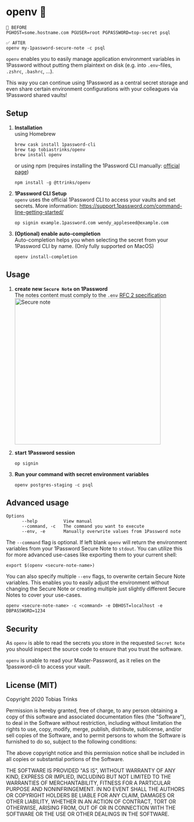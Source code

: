 # openv 🔐

```
🚨 BEFORE
PGHOST=some.hostname.com PGUSER=root PGPASSWORD=top-secret psql

✅ AFTER
openv my-1password-secure-note -c psql
```

`openv` enables you to easily manage application environment variables in 1Password without
putting them plaintext on disk (e.g. into `.env`-files, `.zshrc`, `.bashrc`, ...).

This way you can continue using 1Password as a central secret storage and even
share certain environment configurations with your colleagues via 1Password shared vaults!

## Setup

1. __Installation__ \
     using Homebrew
    ```
    brew cask install 1password-cli
    brew tap tobiastrinks/openv
    brew install openv
    ```
    or using npm (requires installing the 1Password CLI manually: [official page](https://1password.com/de/downloads/command-line/))
    ```
    npm install -g @ttrinks/openv
    ```

2. __1Password CLI Setup__ \
    `openv` uses the official 1Password CLI to access your vaults and set secrets. More
    information: https://support.1password.com/command-line-getting-started/
    ```
    op signin example.1password.com wendy_appleseed@example.com
    ```

3. __(Optional) enable auto-completion__ \
    Auto-completion helps you when selecting the secret from your 1Password CLI by name. (Only fully supported on MacOS)
    ```
   openv install-completion
   ```

## Usage

1. __create new `Secure Note` on 1Password__ \
    The notes content must comply to the `.env` [RFC 2 specification](https://smartmob-rfc.readthedocs.io/en/latest/2-dotenv.html)
    <img src="./docs/sample-secure-note.png" alt="Secure note" width="400"/>

2. __start 1Password session__
    ```
    op signin
    ```

3. __Run your command with secret environment variables__
    ```
   openv postgres-staging -c psql
   ```

## Advanced usage
```
Options
      --help          View manual
      --command, -c   The command you want to execute
      --env, -e       Manually overwrite values from 1Password note
```

The `--command` flag is optional. If left blank `openv` will return the environment variables from your 1Password
Secure Note to `stdout`. You can utilize this for more advanced use-cases like exporting them to your current shell:
```
export $(openv <secure-note-name>)
```

You can also specify multiple `--env` flags, to overwrite certain Secure Note variables. This enables you to easily
adjust the environment without changing the Secure Note or creating multiple just slightly different Secure Notes
to cover your use-cases.
```
openv <secure-note-name> -c <command> -e DBHOST=localhost -e DBPASSWORD=1234
```

## Security

As `openv` is able to read the secrets you store in the requested
`Secret Note` you should inspect the source code to ensure that you
trust the software.

`openv` is unable to read your Master-Password, as it relies on the 1password-cli to access your vault.

## License (MIT)

Copyright 2020 Tobias Trinks

Permission is hereby granted, free of charge, to any person obtaining a copy of this software and associated documentation files (the "Software"), to deal in the Software without restriction, including without limitation the rights to use, copy, modify, merge, publish, distribute, sublicense, and/or sell copies of the Software, and to permit persons to whom the Software is furnished to do so, subject to the following conditions:

The above copyright notice and this permission notice shall be included in all copies or substantial portions of the Software.

THE SOFTWARE IS PROVIDED "AS IS", WITHOUT WARRANTY OF ANY KIND, EXPRESS OR IMPLIED, INCLUDING BUT NOT LIMITED TO THE WARRANTIES OF MERCHANTABILITY, FITNESS FOR A PARTICULAR PURPOSE AND NONINFRINGEMENT. IN NO EVENT SHALL THE AUTHORS OR COPYRIGHT HOLDERS BE LIABLE FOR ANY CLAIM, DAMAGES OR OTHER LIABILITY, WHETHER IN AN ACTION OF CONTRACT, TORT OR OTHERWISE, ARISING FROM, OUT OF OR IN CONNECTION WITH THE SOFTWARE OR THE USE OR OTHER DEALINGS IN THE SOFTWARE.
